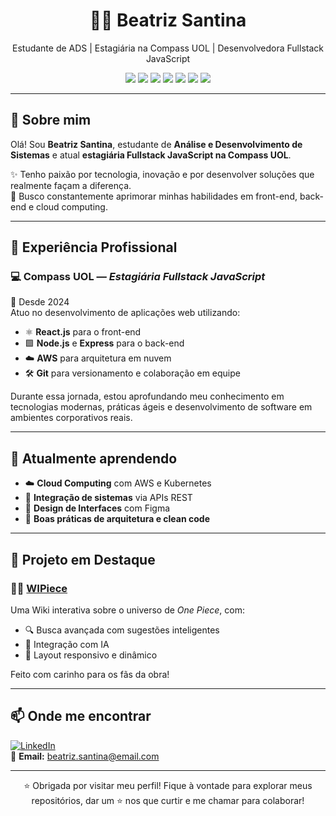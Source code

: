 <h1 align="center">👩‍💻 Beatriz Santina</h1>

<p align="center">
  Estudante de ADS | Estagiária na Compass UOL | Desenvolvedora Fullstack JavaScript  
</p>

<p align="center">
  <img src="https://img.shields.io/badge/JavaScript-F7DF1E?style=flat-square&logo=javascript&logoColor=000" />
  <img src="https://img.shields.io/badge/React-61DAFB?style=flat-square&logo=react&logoColor=000" />
  <img src="https://img.shields.io/badge/Node.js-339933?style=flat-square&logo=node.js&logoColor=fff" />
  <img src="https://img.shields.io/badge/AWS-232F3E?style=flat-square&logo=amazon-aws&logoColor=fff" />
  <img src="https://img.shields.io/badge/MongoDB-47A248?style=flat-square&logo=mongodb&logoColor=fff" />
  <img src="https://img.shields.io/badge/MySQL-00758F?style=flat-square&logo=mysql&logoColor=fff" />
  <img src="https://img.shields.io/badge/Git-F05032?style=flat-square&logo=git&logoColor=fff" />
</p>

---

## 💼 Sobre mim

Olá! Sou **Beatriz Santina**, estudante de **Análise e Desenvolvimento de Sistemas** e atual **estagiária Fullstack JavaScript na Compass UOL**.

✨ Tenho paixão por tecnologia, inovação e por desenvolver soluções que realmente façam a diferença.  
🎯 Busco constantemente aprimorar minhas habilidades em front-end, back-end e cloud computing.  

---

## 🚀 Experiência Profissional

### 💻 Compass UOL — *Estagiária Fullstack JavaScript*
📅 Desde 2024  
Atuo no desenvolvimento de aplicações web utilizando:

- ⚛️ **React.js** para o front-end
- 🟩 **Node.js** e **Express** para o back-end
- ☁️ **AWS** para arquitetura em nuvem
- 🛠️ **Git** para versionamento e colaboração em equipe

Durante essa jornada, estou aprofundando meu conhecimento em tecnologias modernas, práticas ágeis e desenvolvimento de software em ambientes corporativos reais.

---

## 🌱 Atualmente aprendendo
- ☁️ **Cloud Computing** com AWS e Kubernetes  
- 🧩 **Integração de sistemas** via APIs REST  
- 🎨 **Design de Interfaces** com Figma  
- 🧠 **Boas práticas de arquitetura e clean code**

---

## 📌 Projeto em Destaque

### 🏴‍☠️ [WIPiece](https://github.com/bearsanti/WIPiece)
Uma Wiki interativa sobre o universo de *One Piece*, com:

- 🔍 Busca avançada com sugestões inteligentes  
- 🧠 Integração com IA  
- 📱 Layout responsivo e dinâmico  

Feito com carinho para os fãs da obra!

---

## 📫 Onde me encontrar

[![LinkedIn](https://img.shields.io/badge/-LinkedIn-0A66C2?style=flat-square&logo=linkedin&logoColor=fff)](https://www.linkedin.com/in/beatriz-santina)  
📧 **Email:** beatriz.santina@email.com

---

<p align="center">
  ⭐ Obrigada por visitar meu perfil! Fique à vontade para explorar meus repositórios, dar um ⭐ nos que curtir e me chamar para colaborar!
</p>
